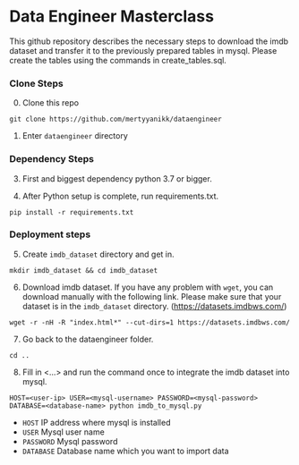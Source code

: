 # Data Engineer Masterclass

This github repository describes the necessary steps to download the imdb dataset and transfer it to the previously prepared tables in mysql. Please create the tables using the commands in create_tables.sql.  

### Clone Steps

0. Clone this repo

`git clone https://github.com/mertyyanikk/dataengineer`

1. Enter `dataengineer` directory

### Dependency Steps

3. First and biggest dependency python 3.7 or bigger.

4. After Python setup is complete, run requirements.txt.

`pip install -r requirements.txt`

### Deployment steps
5. Create `imdb_dataset` directory and get in.

`mkdir imdb_dataset && cd imdb_dataset`

6. Download imdb dataset. If you have any problem with `wget`, you can download manually with the following link. Please make sure that your dataset is in the `imdb_dataset` directory. (https://datasets.imdbws.com/)

`wget -r -nH -R "index.html*" --cut-dirs=1 https://datasets.imdbws.com/`

7. Go back to the dataengineer folder.

`cd ..`

8. Fill in <...> and run the command once to integrate the imdb dataset into mysql.

`HOST=<user-ip> USER=<mysql-username> PASSWORD=<mysql-password> DATABASE=<database-name> python imdb_to_mysql.py`

* `HOST` IP address where mysql is installed 
* `USER` Mysql user name
* `PASSWORD` Mysql password
* `DATABASE` Database name which you want to import data
